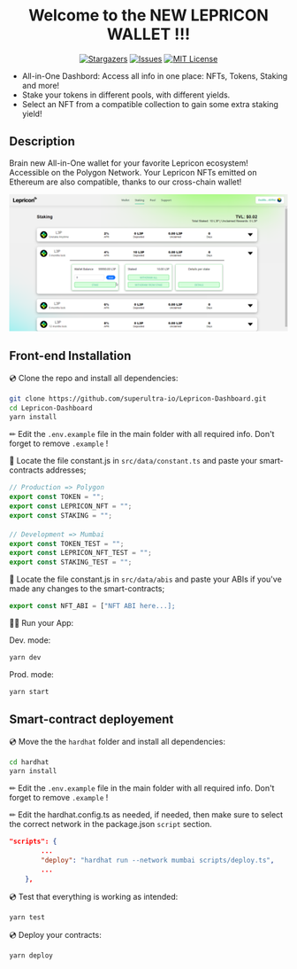 <div align="center">
 <h1><strong>Welcome to the NEW LEPRICON WALLET !!!</strong></h1>

[![Stargazers](https://img.shields.io/github/stars/superultra-io/Lepricon-Dashboard)](https://github.com/superultra-io/Lepricon-Dashboard/stargazers)
[![Issues](https://img.shields.io/github/issues/superultra-io/Lepricon-Dashboard)](https://github.com/superultra-io/Lepricon-Dashboard/issues)
[![MIT License](https://img.shields.io/github/license/superultra-io/Lepricon-Dashboard)](https://github.com/superultra-io/Lepricon-Dashboard/blob/main/License)

</div>

-   All-in-One Dashbord: Access all info in one place: NFTs, Tokens, Staking and more!
-   Stake your tokens in different pools, with different yields.
-   Select an NFT from a compatible collection to gain some extra staking yield!

## Description

Brain new All-in-One wallet for your favorite Lepricon ecosystem! Accessible on the Polygon Network. Your Lepricon NFTs emitted on Ethereum are also compatible, thanks to our cross-chain wallet!

![Preview](./public/images/preview.png)

## Front-end Installation

💿 Clone the repo and install all dependencies:

```sh
git clone https://github.com/superultra-io/Lepricon-Dashboard.git
cd Lepricon-Dashboard
yarn install
```

✏ Edit the `.env.example` file in the main folder with all required info. Don't forget to remove `.example` !

🔎 Locate the file constant.js in `src/data/constant.ts` and paste your smart-contracts addresses;

```jsx
// Production => Polygon
export const TOKEN = "";
export const LEPRICON_NFT = "";
export const STAKING = "";

// Development => Mumbai
export const TOKEN_TEST = "";
export const LEPRICON_NFT_TEST = "";
export const STAKING_TEST = "";
```

🔎 Locate the file constant.js in `src/data/abis` and paste your ABIs if you've made any changes to the smart-contracts;

```jsx
export const NFT_ABI = ["NFT ABI here...];
```

🚴‍♂️ Run your App:

Dev. mode:

```sh
yarn dev
```

Prod. mode:

```sh
yarn start
```

## Smart-contract deployement

💿 Move the the `hardhat` folder and install all dependencies:

```sh
cd hardhat
yarn install
```

✏ Edit the `.env.example` file in the main folder with all required info. Don't forget to remove `.example` !

✏ Edit the hardhat.config.ts as needed, if needed, then make sure to select the correct network in the package.json `script` section.

```json
"scripts": {
        ...
        "deploy": "hardhat run --network mumbai scripts/deploy.ts",
        ...
    },
```

💿 Test that everything is working as intended:

```sh
yarn test
```

💿 Deploy your contracts:

```sh
yarn deploy
```
